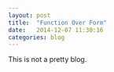```yaml
---
layout: post
title:  "Function Over Form"
date:   2014-12-07 11:30:16
categories: blog
---
```


This is not a pretty blog.
